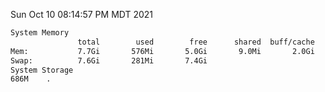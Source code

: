 Sun Oct 10 08:14:57 PM MDT 2021
```bash
System Memory
               total        used        free      shared  buff/cache   available
Mem:           7.7Gi       576Mi       5.0Gi       9.0Mi       2.0Gi       6.8Gi
Swap:          7.6Gi       281Mi       7.4Gi
System Storage
686M	.
```
```bash
